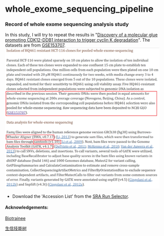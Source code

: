# whole_exome_sequencing_pipeline
### Record of whole exome sequencing analysis study
In this study, I will try to repeat the results in "[Discovery of a molecular glue promoting CDK12-DDB1 interaction to trigger cyclin K degradation](https://www.ncbi.nlm.nih.gov/pmc/articles/PMC7462607/)". The datasets are from [GSE153707](https://www.ncbi.nlm.nih.gov/geo/query/acc.cgi?acc=GSE153707).
![](images/2023-01-20-14-16-06.png)
- Download the 'Accession List' from the [SRA Run Selector](https://www.ncbi.nlm.nih.gov/Traces/study/?acc=PRJNA643782).

#### Acknowledgements:

[Biotrainee](https://www.yuque.com/biotrainee/wes)

[生信技能树](https://mp.weixin.qq.com/s?__biz=MzAxMDkxODM1Ng%3D%3D&mid=2247507808&idx=2&sn=f3572ffe23d3b75c8364cb890312b19b&scene=45#wechat_redirect)